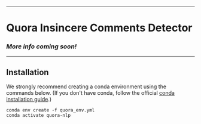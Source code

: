 ----

# Quora Insincere Comments Detector

### *More info coming soon!* 


----

## Installation

We strongly recommend creating a conda environment using the commands below. (If you don't have conda, follow the official [conda installation guide](https://docs.anaconda.com/anaconda/install/linux/#installation).)

```
conda env create -f quora_env.yml
conda activate quora-nlp
```
